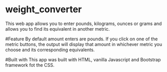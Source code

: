 # weight_converter
This web app allows you to enter pounds, kilograms, ounces or grams and allows you to find its equivalent in another metric. 

#Feature
By default amount enters are pounds. 
If you click on one of the metric buttons, the output will display that amount in whichever metric you choose and its corresponding equivalents. 

#Built with
This app was built with HTML, vanilla Javascript and Bootstrap framework fot the CSS. 
